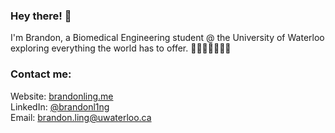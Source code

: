 ### Hey there! 👋

I'm Brandon, a Biomedical Engineering student @ the University of Waterloo exploring everything the world has to offer. 👨🏻‍💻👨🏻‍🔬🧪

### Contact me:
Website: [brandonling.me](https://www.brandonling.me/) \
LinkedIn: [@brandonl1ng](https://www.linkedin.com/in/brandonl1ng/) \
Email: brandon.ling@uwaterloo.ca

